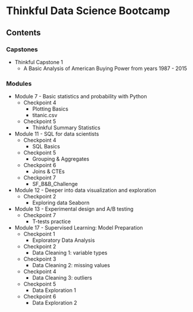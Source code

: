 # Thinkful Data Science Bootcamp

## Contents 

### Capstones
- Thinkful Capstone 1
  - A Basic Analysis of American Buying Power from years 1987 - 2015

### Modules
  - Module 7 - Basic statistics and probability with Python
    - Checkpoint 4
      - Plotting Basics
      - titanic.csv
    - Checkpoint 5
      - Thinkful Summary Statistics 
  - Module 11 - SQL for data scientists
    - Checkpoint 4
      - SQL Basics
    - Checkpoint 5
      - Grouping & Aggregates
    - Checkpoint 6 
      - Joins & CTEs
    - Checkpoint 7 
      - SF_B&B_Challenge
  - Module 12 - Deeper into data visualization and exploration
    - Checkpoint 2
      - Exploring data Seaborn
  - Module 13 - Experimental design and A/B testing
    - Checkpoint 7
      - T-tests practice
  - Module 17 - Supervised Learning: Model Preparation
    - Checkpoint 1
      - Exploratory Data Analysis
    - Checkpoint 2 
      - Data Cleaning 1: variable types
    - Checkpoint 3
      - Data Cleaning 2: missing values
    - Checkpoint 4
      - Data Cleaning 3: outliers
    - Checkpoint 5
      - Data Exploration 1
    - Checkpoint 6
      - Data Exploration 2 
      


